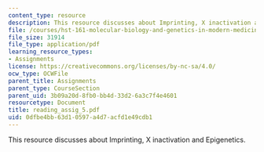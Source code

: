 ```yaml
---
content_type: resource
description: This resource discusses about Imprinting, X inactivation and Epigenetics.
file: /courses/hst-161-molecular-biology-and-genetics-in-modern-medicine-fall-2007/0dfbe4bb63d10597a4d7acfd1e49cdb1_reading_assig_5.pdf
file_size: 31914
file_type: application/pdf
learning_resource_types:
- Assignments
license: https://creativecommons.org/licenses/by-nc-sa/4.0/
ocw_type: OCWFile
parent_title: Assignments
parent_type: CourseSection
parent_uid: 3b09a20d-8fb0-bb4d-33d2-6a3c7f4e4601
resourcetype: Document
title: reading_assig_5.pdf
uid: 0dfbe4bb-63d1-0597-a4d7-acfd1e49cdb1
---
```

This resource discusses about Imprinting, X inactivation and Epigenetics.